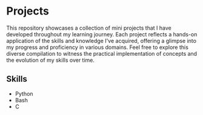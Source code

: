 # Projects
This repository showcases a collection of mini projects that I have developed throughout my learning journey.
Each project reflects a hands-on application of the skills and knowledge I've acquired, offering a glimpse into my progress and proficiency in various domains.
Feel free to explore this diverse compilation to witness the practical implementation of concepts and the evolution of my skills over time.

## Skills
*  Python
*  Bash
*  C
